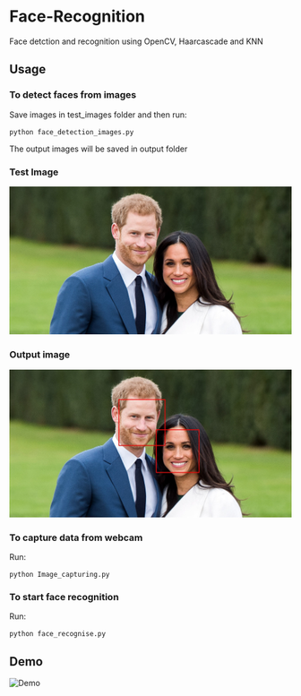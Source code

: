 # Face-Recognition
Face detction and recognition using OpenCV, Haarcascade and KNN

## Usage
### To detect faces from images

Save images in test_images folder and then run:

```
python face_detection_images.py
```

The output images will be saved in output folder

### Test Image
![sample](./test_images/test.jpg)

### Output image
![output](./output/test.jpg)

### To capture data from webcam

Run:
```
python Image_capturing.py
```

### To start face recognition

Run:
```
python face_recognise.py
```
## Demo
![Demo](./demo.gif)
